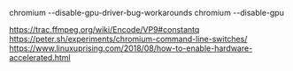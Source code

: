  chromium --disable-gpu-driver-bug-workarounds
 chromium --disable-gpu

https://trac.ffmpeg.org/wiki/Encode/VP9#constantq
https://peter.sh/experiments/chromium-command-line-switches/
https://www.linuxuprising.com/2018/08/how-to-enable-hardware-accelerated.html